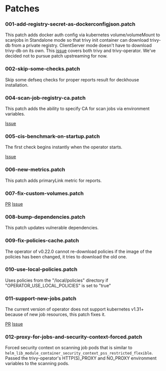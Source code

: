 # Patches

### 001-add-registry-secret-as-dockerconfigjson.patch

This patch adds docker auth config via kubernetes volume/volumeMount to scanjobs in Standalone mode so that trivy init container can download trivy-db from a private registry. ClientServer mode doesn't have to download trivy-db on its own.
This [issue](https://github.com/aquasecurity/trivy-operator/issues/695) covers both trivy and trivy-operator. We've decided not to pursue patch upstreaming for now.

### 002-skip-some-checks.patch

Skip some defseq checks for proper reports result for deckhouse installation.

### 004-scan-job-registry-ca.patch

This patch adds the ability to specify CA for scan jobs via environment variables.

[Issue](https://github.com/deckhouse/deckhouse/issues/4950)

### 005-cis-benchmark-on-startup.patch

The first check begins instantly when the operator starts.

[Issue](https://github.com/deckhouse/deckhouse/issues/5174)

### 006-new-metrics.patch

This patch adds primaryLink metric for reports.

### 007-fix-custom-volumes.patch

[PR](https://github.com/aquasecurity/trivy-operator/pull/2241)
[Issue](https://github.com/aquasecurity/trivy-operator/issues/2240)

### 008-bump-dependencies.patch

This patch updates vulnerable dependencies.

### 009-fix-policies-cache.patch

The operator of v0.22.0 cannot re-download policies if the image of the policies has been changed, it tries to download the old one.

### 010-use-local-policies.patch

Uses policies from the "/local/policies" directory if "OPERATOR_USE_LOCAL_POLICIES" is set to "true"

### 011-support-new-jobs.patch

The current version of operator does not support kubernetes v1.31+ because of new job resources, this patch fixes it.

[PR](https://github.com/aquasecurity/trivy-operator/pull/2292)
[Issue](https://github.com/aquasecurity/trivy-operator/issues/2251)

### 012-proxy-for-jobs-and-security-context-forced.patch

Forced security context on scanning job pods that is similar to `helm_lib_module_container_security_context_pss_restricted_flexible`.
Passed the trivy-operator's HTTP(S)_PROXY and NO_PROXY environment variables to the scanning pods.
